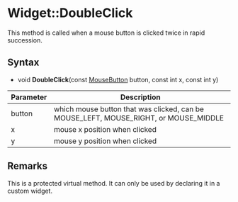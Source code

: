 # Widget::DoubleClick

This method is called when a mouse button is clicked twice in rapid succession.

## Syntax

- void **DoubleClick**(const [MouseButton](Constants#MouseButton) button, const int x, const int y)

| Parameter | Description |
|---|---|
| button | which mouse button that was clicked, can be MOUSE_LEFT, MOUSE_RIGHT, or MOUSE_MIDDLE |
| x  | mouse x position when clicked |
| y  | mouse y position when clicked |

## Remarks

This is a protected virtual method. It can only be used by declaring it in a custom widget.

